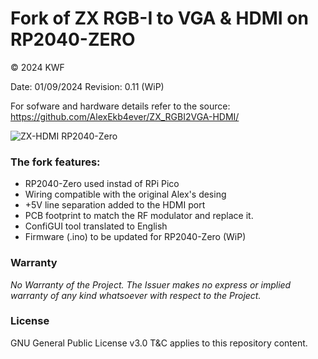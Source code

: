Fork of ZX RGB-I to VGA & HDMI on RP2040-ZERO
=======
© 2024 KWF

Date: 01/09/2024
Revision: 0.11 (WiP)

For sofware and hardware details refer to the source: 
https://github.com/AlexEkb4ever/ZX_RGBI2VGA-HDMI/

![ZX-HDMI RP2040-Zero](Docs/Pics/ZX-HDMI_RP2040_Zero_01.png)

### The fork features:
* RP2040-Zero used instad of RPi Pico
* Wiring compatible with the original Alex's desing
* +5V line separation added to the HDMI port
* PCB footprint to match the RF modulator and replace it.
* ConfiGUI tool translated to English
* Firmware (.ino) to be updated for RP2040-Zero (WiP)

### Warranty

*No Warranty of the Project. The Issuer makes no express or implied warranty of any kind whatsoever with respect to the Project.*

### License

GNU General Public License v3.0 T&C applies to this repository content.
